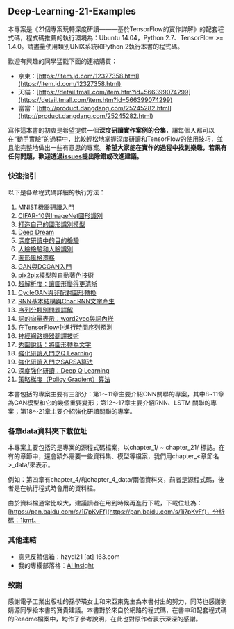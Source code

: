 ﻿## Deep-Learning-21-Examples

本專案是《21個專案玩轉深度研讀———基於TensorFlow的實作詳解》的配套程式碼，程式碼推薦的執行環境為：Ubuntu 14.04，Python 2.7、TensorFlow >= 1.4.0。請盡量使用類別UNIX系統和Python 2執行本書的程式碼。

歡迎有興趣的同學猛戳下面的連結購買：
- 京東：[https://item.jd.com/12327358.html](https://item.jd.com/12327358.html)
- 天貓：[https://detail.tmall.com/item.htm?id=566399074299](https://detail.tmall.com/item.htm?id=566399074299)
- 當當：[http://product.dangdang.com/25245282.html](http://product.dangdang.com/25245282.html)

寫作這本書的初衷是希望提供一個**深度研讀實作案例的合集**，讓每個人都可以在“動手實驗”的過程中，比較輕松地掌握深度研讀和TensorFlow的使用技巧，並且能完整地做出一些有意思的專案。**希望大家能在實作的過程中找到樂趣，若果有任何問題，歡迎透過[issues](https://github.com/hzy46/Deep-Learning-21-Examples/issues)提出除錯或改進建議。**

### 快速指引

以下是各章程式碼詳細的執行方法：

1. [MNIST機器研讀入門](chapter_1/README.md)
2. [CIFAR-10與ImageNet圖形識別](chapter_2/README.md)
3. [打造自己的圖形識別模型](chapter_3/README.md)
4. [Deep Dream](chapter_4/README.md)
5. [深度研讀中的目的檢驗](chapter_5/README.md)
6. [人臉檢驗和人臉識別](chapter_6/README.md)
7. [圖形風格遷移](chapter_7/README.md)
8. [GAN與DCGAN入門](chapter_8/README.md)
9. [pix2pix模型與自動著色技術](chapter_9/README.md)
10. [超解析度：讓圖形變得更清晰](chapter_10/README.md)
11. [CycleGAN與非配對圖形轉換](chapter_11/README.md)
12. [RNN基本結構與Char RNN文字產生](chapter_12/README.md)
13. [序列分類別問題詳解](chapter_13/README.md)
14. [詞的向量表示：word2vec與詞內嵌](chapter_14/README.md)
15. [在TensorFlow中進行時間序列預測](chapter_15/README.md)
16. [神經網路機器翻譯技術](chapter_16/README.md)
17. [秀圖說話：將圖形轉為文字](chapter_17/README.md)
18. [強化研讀入門之Q Learning](chapter_18/README.md)
19. [強化研讀入門之SARSA算法](chapter_19/README.md)
20. [深度強化研讀：Deep Q Learning](chapter_20/README.md)
21. [策略梯度（Policy Gradient）算法](chapter_21/README.md)

本書包括的專案主要有三部分：第1～11章主要介紹CNN關聯的專案，其中8~11章為GAN模型和它的幾個重要變形；第12～17章主要介紹RNN、LSTM 關聯的專案；第18～21章主要介紹強化研讀關聯的專案。

### 各章data資料夾下載位址

本專案主要包括的是專案的源程式碼檔案，以chapter\_1/ ~ chapter\_21/ 標誌。在有的章節中，還會額外需要一些資料集、模型等檔案，我們用chapter_<章節名>\_data/來表示。

例如：第四章有chapter\_4/和chapter\_4\_data/兩個資料夾，前者是源程式碼，後者是在執行程式時會用的資料檔。

由於資料檔通常比較大，建議讀者在用到時候再進行下載，下載位址為：[https://pan.baidu.com/s/1i7pKvFf](https://pan.baidu.com/s/1i7pKvFf)，分析碼：1kmf。


### 其他連結

- 意見反饋信箱：hzydl21 [at] 163.com
- 我的專欄部落格：[AI Insight](https://zhuanlan.zhihu.com/ai-insight)

### 致謝

感謝電子工業出版社的孫學瑛女士和宋亞東先生為本書付出的努力，同時也感謝劉婧源同學給本書的寶貴建議。本書對於來自於網路的程式碼，在書中和配套程式碼的Readme檔案中，均作了參考說明，在此也對原作者表示深深的感謝。
